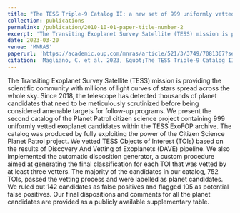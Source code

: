 ```yaml
---
title: "The TESS Triple-9 Catalog II: a new set of 999 uniformly vetted exoplanet candidates"
collection: publications
permalink: /publication/2010-10-01-paper-title-number-2
excerpt: 'The Transiting Exoplanet Survey Satellite (TESS) mission is providing the scientific community with millions of light curves of stars spread across the whole sky. Since 2018, the telescope has detected thousands of planet candidates that need to be meticulously scrutinized before being considered amenable targets for follow-up programs. We present the second catalog of the Planet Patrol citizen science project containing 999 uniformly vetted exoplanet candidates within the TESS ExoFOP archive. The catalog was produced by fully exploiting the power of the Citizen Science Planet Patrol project. We vetted TESS Objects of Interest (TOIs) based on the results of Discovery And Vetting of Exoplanets (DAVE) pipeline. We also implemented the automatic disposition generator, a custom procedure aimed at generating the final classification for each TOI that was vetted by at least three vetters. The majority of the candidates in our catalog, 752 TOIs, passed the vetting process and were labelled as planet candidates. We ruled out 142 candidates as false positives and flagged 105 as potential false positives. Our final dispositions and comments for all the planet candidates are provided as a publicly available supplementary table.'
date: 2023-03-20
venue: 'MNRAS'
paperurl: 'https://academic.oup.com/mnras/article/521/3/3749/7081367?searchresult=1'
citation: 'Magliano, C. et al. 2023, &quot;The TESS Triple-9 Catalog II: a new set of 999 uniformly vetted exoplanet candidates.&quot; <i>MNRAS</i>. 521, 3749.'
---
```

The Transiting Exoplanet Survey Satellite (TESS) mission is providing the scientific community with millions of light curves of stars spread across the whole sky. Since 2018, the telescope has detected thousands of planet candidates that need to be meticulously scrutinized before being considered amenable targets for follow-up programs. We present the second catalog of the Planet Patrol citizen science project containing 999 uniformly vetted exoplanet candidates within the TESS ExoFOP archive. The catalog was produced by fully exploiting the power of the Citizen Science Planet Patrol project. We vetted TESS Objects of Interest (TOIs) based on the results of Discovery And Vetting of Exoplanets (DAVE) pipeline. We also implemented the automatic disposition generator, a custom procedure aimed at generating the final classification for each TOI that was vetted by at least three vetters. The majority of the candidates in our catalog, 752 TOIs, passed the vetting process and were labelled as planet candidates. We ruled out 142 candidates as false positives and flagged 105 as potential false positives. Our final dispositions and comments for all the planet candidates are provided as a publicly available supplementary table.
